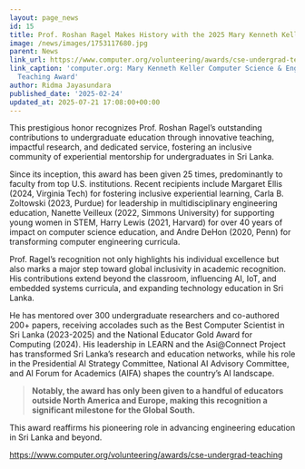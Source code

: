 ```yaml
---
layout: page_news
id: 15
title: Prof. Roshan Ragel Makes History with the 2025 Mary Kenneth Keller Award
image: /news/images/1753117680.jpg
parent: News
link_url: https://www.computer.org/volunteering/awards/cse-undergrad-teaching
link_caption: 'computer.org: Mary Kenneth Keller Computer Science & Engineering Undergraduate
  Teaching Award'
author: Ridma Jayasundara
published_date: '2025-02-24'
updated_at: 2025-07-21 17:08:00+00:00
---
```



<!-- Automated Update by GitHub Actions -->

<p>This prestigious honor recognizes Prof. Roshan Ragel’s outstanding contributions to undergraduate education through innovative teaching, impactful research, and dedicated service, fostering an inclusive community of experiential mentorship for undergraduates in Sri Lanka.</p><p>Since its inception, this award has been given 25 times, predominantly to faculty from top U.S. institutions. Recent recipients include Margaret Ellis (2024, Virginia Tech) for fostering inclusive experiential learning, Carla B. Zoltowski (2023, Purdue) for leadership in multidisciplinary engineering education, Nanette Veilleux (2022, Simmons University) for supporting young women in STEM, Harry Lewis (2021, Harvard) for over 40 years of impact on computer science education, and Andre DeHon (2020, Penn) for transforming computer engineering curricula.</p><p>Prof. Ragel’s recognition not only highlights his individual excellence but also marks a major step toward global inclusivity in academic recognition. His contributions extend beyond the classroom, influencing AI, IoT, and embedded systems curricula, and expanding technology education in Sri Lanka.</p><p>He has mentored over 300 undergraduate researchers and co-authored 200+ papers, receiving accolades such as the Best Computer Scientist in Sri Lanka (2023-2025) and the National Educator Gold Award for Computing (2024). His leadership in LEARN and the Asi@Connect Project has transformed Sri Lanka’s research and education networks, while his role in the Presidential AI Strategy Committee, National AI Advisory Committee, and AI Forum for Academics (AIFA) shapes the country’s AI landscape.</p><blockquote><p><strong>Notably, the award has only been given to a handful of educators outside North America and Europe, making this recognition a significant milestone for the Global South.</strong></p></blockquote><p>This award reaffirms his pioneering role in advancing engineering education in Sri Lanka and beyond.&nbsp;</p><p><a href="https://www.computer.org/volunteering/awards/cse-undergrad-teaching">https://www.computer.org/volunteering/awards/cse-undergrad-teaching</a>&nbsp;</p>
